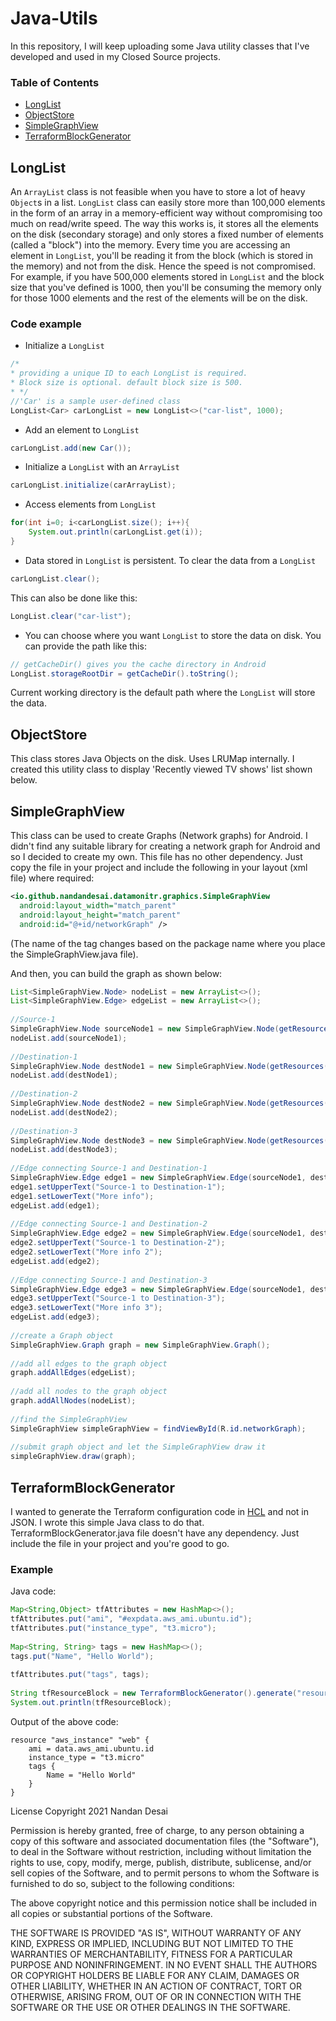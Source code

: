 
# Java-Utils

In this repository, I will keep uploading some Java utility classes that I've developed and used in my Closed Source projects.

### Table of Contents

 - [LongList](#longlist)
 - [ObjectStore](#objectstore)
 - [SimpleGraphView](#simplegraphview)
 - [TerraformBlockGenerator](#terraformblockgenerator)

## LongList

An `ArrayList` class is not feasible when you have to store a lot of heavy `Object`s in a list. `LongList` class can easily store more than 100,000 elements in the form of an array in a memory-efficient way without compromising too much on read/write speed. The way this works is, it stores all the elements on the disk (secondary storage) and only stores a fixed number of elements (called a "block") into the memory. Every time you are accessing an element in `LongList`, you'll be reading it from the block (which is stored in the memory) and not from the disk. Hence the speed is not compromised. For example, if you have 500,000 elements stored in `LongList` and the block size that you've defined is 1000, then you'll be consuming the memory only for those 1000 elements and the rest of the elements will be on the disk.

### Code example

 - Initialize a `LongList`
```java
/*  
* providing a unique ID to each LongList is required.  
* Block size is optional. default block size is 500.  
* */  
//'Car' is a sample user-defined class
LongList<Car> carLongList = new LongList<>("car-list", 1000);  
```
 - Add an element to `LongList`
```java
carLongList.add(new Car());
```

- Initialize a `LongList` with an `ArrayList`
```java
carLongList.initialize(carArrayList); 
```
- Access elements from `LongList`
```java
for(int i=0; i<carLongList.size(); i++){ 	
	System.out.println(carLongList.get(i));  
}
```
- Data stored in `LongList` is persistent. To clear the data from a `LongList`
```java
carLongList.clear(); 
``` 
This can also be done like this:
```java
LongList.clear("car-list");
``` 
- You can choose where you want `LongList` to store the data on disk. You can provide the path like this:
```java
// getCacheDir() gives you the cache directory in Android
LongList.storageRootDir = getCacheDir().toString();   
```
Current working directory is the default path where the `LongList` will store the data.


## ObjectStore

This class stores Java Objects on the disk. Uses LRUMap internally. I created this utility class to display 'Recently viewed TV shows' list shown below.


## SimpleGraphView



This class can be used to create Graphs (Network graphs) for Android. I didn't find any suitable library for creating a network graph for Android and so I decided to create my own. This file has no other dependency. Just copy the file in your project and include the following in your layout (xml file) where required:

```xml
<io.github.nandandesai.datamonitr.graphics.SimpleGraphView  
  android:layout_width="match_parent"  
  android:layout_height="match_parent"  
  android:id="@+id/networkGraph" />
```

(The name of the tag changes based on the package name where you place the SimpleGraphView.java file).


And then, you can build the graph as shown below:

```java
List<SimpleGraphView.Node> nodeList = new ArrayList<>();  
List<SimpleGraphView.Edge> edgeList = new ArrayList<>();  
  
//Source-1  
SimpleGraphView.Node sourceNode1 = new SimpleGraphView.Node(getResources().getDrawable(R.drawable.laptop_sample, null), "Source-1");  
nodeList.add(sourceNode1);  
  
//Destination-1  
SimpleGraphView.Node destNode1 = new SimpleGraphView.Node(getResources().getDrawable(R.drawable.server_icon, null), "Destination-1");  
nodeList.add(destNode1);  
  
//Destination-2  
SimpleGraphView.Node destNode2 = new SimpleGraphView.Node(getResources().getDrawable(R.drawable.server_icon, null), "Destination-2");  
nodeList.add(destNode2);  
  
//Destination-3  
SimpleGraphView.Node destNode3 = new SimpleGraphView.Node(getResources().getDrawable(R.drawable.server_icon, null), "Destination-3");  
nodeList.add(destNode3);  
  
//Edge connecting Source-1 and Destination-1  
SimpleGraphView.Edge edge1 = new SimpleGraphView.Edge(sourceNode1, destNode1);  
edge1.setUpperText("Source-1 to Destination-1");  
edge1.setLowerText("More info");  
edgeList.add(edge1);  
  
//Edge connecting Source-1 and Destination-2  
SimpleGraphView.Edge edge2 = new SimpleGraphView.Edge(sourceNode1, destNode2);  
edge2.setUpperText("Source-1 to Destination-2");  
edge2.setLowerText("More info 2");  
edgeList.add(edge2);  
  
//Edge connecting Source-1 and Destination-3  
SimpleGraphView.Edge edge3 = new SimpleGraphView.Edge(sourceNode1, destNode3);  
edge3.setUpperText("Source-1 to Destination-3");  
edge3.setLowerText("More info 3");  
edgeList.add(edge3);  
  
//create a Graph object  
SimpleGraphView.Graph graph = new SimpleGraphView.Graph();  
  
//add all edges to the graph object  
graph.addAllEdges(edgeList);  
  
//add all nodes to the graph object  
graph.addAllNodes(nodeList);  
  
//find the SimpleGraphView  
SimpleGraphView simpleGraphView = findViewById(R.id.networkGraph);  
  
//submit graph object and let the SimpleGraphView draw it  
simpleGraphView.draw(graph);
```


## TerraformBlockGenerator

I wanted to generate the Terraform configuration code in [HCL](https://www.terraform.io/language/syntax/configuration) and not in JSON. I wrote this simple Java class to do that. TerraformBlockGenerator.java file doesn't have any dependency. Just include the file in your project and you're good to go.

### Example

Java code:

```java
Map<String,Object> tfAttributes = new HashMap<>();  
tfAttributes.put("ami", "#expdata.aws_ami.ubuntu.id");  
tfAttributes.put("instance_type", "t3.micro");  
  
Map<String, String> tags = new HashMap<>();  
tags.put("Name", "Hello World");  
  
tfAttributes.put("tags", tags);  
  
String tfResourceBlock = new TerraformBlockGenerator().generate("resource", "aws_instance", "web", tfAttributes);  
System.out.println(tfResourceBlock);
```

Output of the above code:

```hcl
resource "aws_instance" "web" {
	ami = data.aws_ami.ubuntu.id
	instance_type = "t3.micro"
	tags {
		Name = "Hello World"
	}
}
```

License
Copyright 2021 Nandan Desai

Permission is hereby granted, free of charge, to any person obtaining a copy of this software and associated documentation files (the "Software"), to deal in the Software without restriction, including without limitation the rights to use, copy, modify, merge, publish, distribute, sublicense, and/or sell copies of the Software, and to permit persons to whom the Software is furnished to do so, subject to the following conditions:

The above copyright notice and this permission notice shall be included in all copies or substantial portions of the Software.

THE SOFTWARE IS PROVIDED "AS IS", WITHOUT WARRANTY OF ANY KIND, EXPRESS OR IMPLIED, INCLUDING BUT NOT LIMITED TO THE WARRANTIES OF MERCHANTABILITY, FITNESS FOR A PARTICULAR PURPOSE AND NONINFRINGEMENT. IN NO EVENT SHALL THE AUTHORS OR COPYRIGHT HOLDERS BE LIABLE FOR ANY CLAIM, DAMAGES OR OTHER LIABILITY, WHETHER IN AN ACTION OF CONTRACT, TORT OR OTHERWISE, ARISING FROM, OUT OF OR IN CONNECTION WITH THE SOFTWARE OR THE USE OR OTHER DEALINGS IN THE SOFTWARE.
